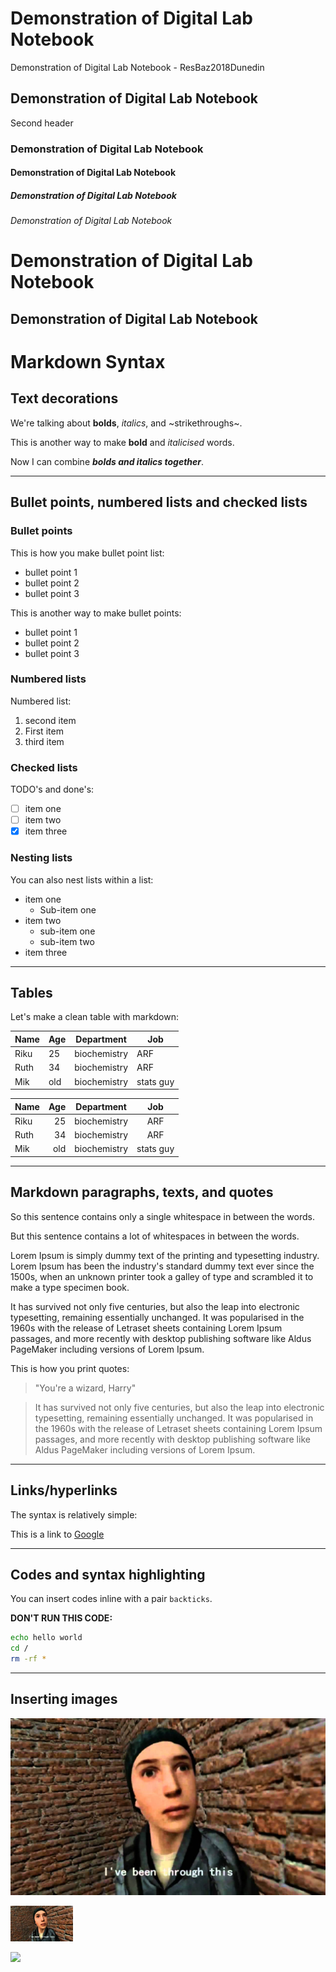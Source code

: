 # Demonstration of Digital Lab Notebook
Demonstration of Digital Lab Notebook - ResBaz2018Dunedin

## Demonstration of Digital Lab Notebook
Second header

### Demonstration of Digital Lab Notebook

#### Demonstration of Digital Lab Notebook

##### Demonstration of Digital Lab Notebook

###### Demonstration of Digital Lab Notebook

Demonstration of Digital Lab Notebook
=================

Demonstration of Digital Lab Notebook
---------------

Markdown Syntax
========


## Text decorations

We're talking about **bolds**, *italics*, and ~strikethroughs~.

This is another way to make __bold__ and _italicised_ words.

Now I can combine **_bolds and italics together_**.

------------

## Bullet points, numbered lists and checked lists

### Bullet points

This is how you make bullet point list:
* bullet point 1
* bullet point 2
* bullet point 3

This is another way to make bullet points:
- bullet point 1
- bullet point 2
- bullet point 3

### Numbered lists

Numbered list:
1. second item
1. First item
1. third item

### Checked lists

TODO's and done's:
- [ ] item one
- [ ] item two
- [x] item three

### Nesting lists

You can also nest lists within a list:
* item one
  * Sub-item one
* item two
  * sub-item one
  * sub-item two
* item three

-----------

## Tables

Let's make a clean table with markdown:

| Name | Age | Department | Job |
|---|---|---|---|
|Riku|25|biochemistry|ARF|
|Ruth|34|biochemistry|ARF|
|Mik|old|biochemistry|stats guy|

| Name | Age | Department | Job |
|---|---:|---|:---:|
|Riku|25|biochemistry|ARF|
|Ruth|34|biochemistry|ARF|
|Mik|old|biochemistry|stats guy|

--------

## Markdown paragraphs, texts, and quotes

So this sentence contains only a single whitespace in between the words.

But            this            sentence       contains a lot of           whitespaces in            between the words.

Lorem Ipsum is simply dummy text of the printing and typesetting industry. 
Lorem Ipsum has been the industry's standard dummy text ever since the 1500s, when an unknown printer took a galley of type and scrambled it to make a type specimen book. 

It has survived not only five centuries, but also the leap into electronic typesetting, remaining essentially unchanged. 
It was popularised in the 1960s with the release of Letraset sheets containing Lorem Ipsum passages, and more recently with desktop publishing software like Aldus PageMaker including versions of Lorem Ipsum.

This is how you print quotes:

> "You're a wizard, Harry"

> It has survived not only five centuries, but also the leap into electronic typesetting, remaining essentially unchanged. 
It was popularised in the 1960s with the release of Letraset sheets containing Lorem Ipsum passages, and more recently with desktop publishing software like Aldus PageMaker including versions of Lorem Ipsum.

----------

## Links/hyperlinks

The syntax is relatively simple:

This is a link to [Google](https://www.google.com)

-------

## Codes and syntax highlighting

You can insert codes inline with a pair `backticks`.

**DON'T RUN THIS CODE:**

```bash
echo hello world
cd /
rm -rf *
```

--------------

## Inserting images

![you're a wizard](maxresdefault.jpg)

<img src="maxresdefault.jpg" width=100/>

![](https://pics.me.me/youre-a-wizard-harry-youre-a-hairy-wizard-%F0%9F%98%82%F0%9F%98%82%F0%9F%98%82-12396423.png)





